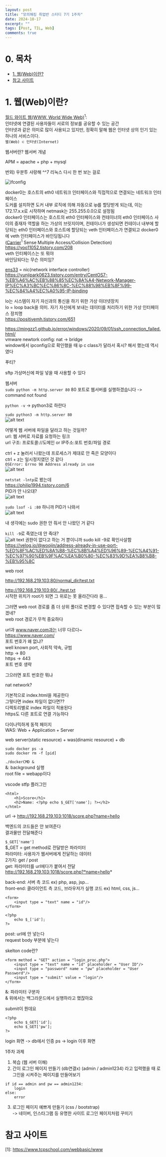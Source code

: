 ```yaml
---
layout: post
title: "모의해킹 취업반 스터디 7기 1주차"
date: 2024-10-17
excerpt: ""
tags: [Post, TIL, Web]
comments: true
---
```

<style>
    .pink {
        color: #FF6689;
    }

    .skyblue {
        color: #6666FF;
    }

    acronym {
        color: #6666FF;
        text-decoration-line: none;
    }

    table, th, td {
        border: 1px solid black;
        text-align: left;
        /*left, center, right*/
        vertical-align: middle;
        /* top, middle, bottom */
    }
</style>

# 0. 목차
* [1. 웹(Web)이란?](#1-웹web이란1)
* [참고 사이트](#참고-사이트)

# 1. 웹(Web)이란?
[월드 와이트 웹(WWW, World Wide Web)](#footnote_1)<sup>1</sup>:  
인터넷에 연결된 사용자들이 서로의 정보를 공유할 수 있는 공간  
인터넷과 같은 의미로 많이 사용되고 있지만, 정확히 말해 웹은 인터넷 상의 인기 있는 하나의 서비스이다.  
`웹(Web) ⊂ 인터넷(Internet)`

웹서버란?
웹서버 개념

APM = apache + php + mysql


번외) 우분투 사랑해 ^^7
리눅스 다시 한 번 보는 걸로

![ifconfig](https://cdn.jsdelivr.net/gh/aliquis-facio/aliquis-facio.github.io@master/_image/2024-10-17-1.png?raw=true)

docker0는 호스트의 eth0 네트워크 인터페이스와 직접적으로 연결되는 네트워크 인터페이스  
도커를 설치하면 도커 내부 로직에 의해 자동으로 ip를 할당받게 되는데, 이는 172.17.x.x로 시작하며 netmask는 255.255.0.0으로 설정됨  
docker0 인터페이스는 호스트의 eth0 인터페이스와 컨테이너의 eth0 인터페이스 사이의 중재자 역할을 하는 가상의 브릿지이며, 컨테이너가 생성되면 컨테이너 내부에 할당되는 eth0 인터페이스와 호스트에 할당되는 veth 인터페이스가 연결되고 docker0에 veth 인터페이스가 바인딩됩니다  
([Carrier](#footnote_1)<sup>1</sup> Sense Multiple Access/Collision Detection)
https://yoo11052.tistory.com/208  
veth 인터페이스는 또 뭐야  
바인딩되다는 무슨 의미임? 

[ens33]() = nic(network interface controller)
https://yunjipark0623.tistory.com/entry/CentOS7-%EB%A6%AC%EB%88%85%EC%8A%A4-Network-Manager-IP%EC%A3%BC%EC%86%8C-%EC%88%98%EB%8F%99-%EC%84%A4%EC%A0%95-IP-binding

lo는 시스템이 자기 자신과의 통신을 하기 위한 가상 이더넷장치  
lo = loop back을 의미. 자기 자신에게 보내는 데이터를 처리하기 위한 가상 인터페이스 장치명  
https://positivemh.tistory.com/651

https://mingzz1.github.io/error/windows/2020/09/01/ssh_connection_failed.html/  
vmware newtork config: nat -> bridge  
window에서 ipconfig으로 확인했을 때 ip c class가 달라서 혹시? 해서 했는데 역시였다

푸티?

sftp
가상머신에 파일 넣을 때 사용할 수 있다

웹서버  
`sudo python -m http.server 80`
80 포트로 웹서버를 실행하겠습니다
-> command not found

`python -v` -> python3로 하란다

`sudo python3 -m http.server 80`  
![alt text](https://cdn.jsdelivr.net/gh/aliquis-facio/aliquis-facio.github.io@master/_image/2024-10-17-2.png?raw=true)

어떻게 웹 서버에 파일을 달라고 하는 것일까?  
url: 웹 서버로 자료를 요청하는 링크  
url 구조: 프로토콜://도메인 or IP주소:포트 번호/파일 경로  

ctrl + z 눌러서 나왔는데 프로세스가 제대로 안 죽은 모양이다  
ctrl + z는 일시정지였던 것 같다  
`OSError: Errno 98 Address already in use`  
![alt text](https://cdn.jsdelivr.net/gh/aliquis-facio/aliquis-facio.github.io@master/_image/2024-10-17-3.png?raw=true)

`netstat -lntp`로 봤는데  
https://philip1994.tistory.com/6  
PID가 안 나오대?  
![alt text](https://cdn.jsdelivr.net/gh/aliquis-facio/aliquis-facio.github.io@master/_image/2024-10-17-4.png?raw=true)

`sudo lsof -i :80` 하니까 PID가 나와서  
![alt text](https://cdn.jsdelivr.net/gh/aliquis-facio/aliquis-facio.github.io@master/_image/2024-10-17-5.png?raw=true)

내 생각에는 sudo 권한 안 줘서 안 나왔던 거 같다

`kill -9`로 죽였는데 안 죽대?  
![alt text](https://cdn.jsdelivr.net/gh/aliquis-facio/aliquis-facio.github.io@master/_image/2024-10-17-6.png?raw=true)
권한이 없다고 하는 거 뿐이니까 sudo kill -9로 확인사살함  
https://velog.io/@woojin/address-already-in-use-port-%ED%8F%AC%ED%8A%B8-%EC%8B%A4%ED%96%89-%EC%A4%91-%EC%97%90%EB%9F%AC%EA%B0%80-%EC%83%9D%EA%B8%B8-%EB%95%8C

web root

http://192.168.219.103:80/normal_dir/test.txt

http://192.168.219.103:80/../test.txt  
시작한 위치가 root가 되면 그 위로는 못 올라간다라 옹...

그러면 web root 경로를 좀 더 상위 폴더로 변경할 수 있다면 접속할 수 있는 부분이 많겠네?  
web root 경로가 무척 중요하다

url과 www.naver.com과는 너무 다르다~  
https://www.naver.com/  
포트 번호가 왜 없냐?  
well known port, 사회적 약속, 규범  
http -> 80  
https -> 443  
포트 번호 생략  

그으러면 포트 번호란 뭐냐

nat network?

기본적으로 index.html을 제공한다  
그렇다면 index 파일이 없다면??  
디렉토리별로 index 파일이 적용된다  
https도 다른 포트로 연결 가능하다  

다이나믹하게 동적 페이지  
WAS: Web + Application + Server

web server(static resource) + was(dinamic resource) + db

`sudo docker ps -a`  
`sudo docker rm -f [pid]`

`./dockerCMD &`  
&: background 실행  
root file = webapp이다

vscode stfp 플러그인

```
<html>
    <h1>Score</h1>
    <h2>Name: <?php echo $_GET['name']; ?></h2>
</html>
```

url -> http://192.168.219.103:1018/score.php?name=hello

백엔드의 코드들은 안 보여준다  
결과물만 전달해준다

`$_GET['name']`  
$_GET = get method로 전달받은 파라미터  
파라미터: 사용자가 웹서버에게 전달하는 데이터  
2가지: get / post  
get: 파라미터를 url에다가 붙여서 전달  
http://192.168.219.103:1018/score.php?*name=hello*

back-end: 서버 측 코드 ex) php, asp, jsp...  
front-end: 클라이언트 측 코드, 브라우저가 실행 코드 ex) html, css, js...  

```
<form>
    <input type = "text" name = "id"/>
</form>

<?php
    echo $_['id'];
?>
```

post: url에 안 넣는다  
request body 부분에 넣는다

skelton code란?

```
<form method = "GET" action = "login_proc.php">
    <input type = "text" name = "id" placeholder = "User ID"/>
    <input type = "password" name = "pw" placeholder = "User Password"/>
    <input type = "submit" value = "login"/>
</form>
```

&: 파라미터 구분자  
& 위에서는 백그라운드에서 실행하라고 했잖아요

submit이 뭔데요

```
<?php
    echo $_GET['id'];
    echo $_GET['pw'];
?>
```

login 화면 -> db에서 인증 ps -> login 이후 화면

1주차 과제
1. 복습 (웹 서버 이해)
2. 간이 로그인 페이지 만들기 (db연결x)
(admin / admin1234) 라고 입력했을 때 로그인을 시켜주는 페이지를 만들어보기
``` psuedo code
if id == admin and pw == admin1234:
    login
else:
    error
```
3. 로그인 페이지 예쁘게 만들기 (css / bootstrap)   
-> 네이버, 인스타그램 등 유명한 사이트 로그인 페이지처럼 꾸미기

# 참고 사이트
<a name="footnote_1">[1]: <https://www.tcpschool.com/webbasic/www></a> <br>